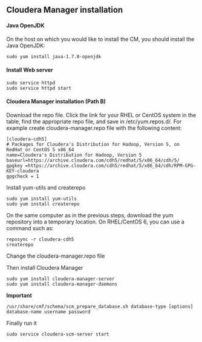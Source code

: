 ## Cloudera Manager installation

#### Java OpenJDK 
On the host on which you would like to install the CM, you should install the Java OpenJDK:
```
sudo yum install java-1.7.0-openjdk
```

#### Install Web server
```
sudo service httpd
sudo service httpd start
```

#### Cloudera Manager installation (Path B)
Download the repo file. Click the link for your RHEL or CentOS system in the table, find the appropriate repo file, and save in /etc/yum.repos.d/. For example create cloudera-manager.repo file with the following content:
```
[cloudera-cdh5]
# Packages for Cloudera's Distribution for Hadoop, Version 5, on RedHat or CentOS 5 x86_64
name=Cloudera's Distribution for Hadoop, Version 5
baseurl=https://archive.cloudera.com/cdh5/redhat/5/x86_64/cdh/5/
gpgkey =https://archive.cloudera.com/cdh5/redhat/5/x86_64/cdh/RPM-GPG-KEY-cloudera 
gpgcheck = 1
```

Install yum-utils and createrepo
```
sudo yum install yum-utils
sudo yum install createrepo
```

On the same computer as in the previous steps, download the yum repository into a temporary location. On RHEL/CentOS 6, you can use a command such as:
```
reposync -r cloudera-cdh5
createrepo
```

Change the cloudera-manager.repo file 

Then install Cloudera Manager
```
sudo yum install cloudera-manager-server
sudo yum install cloudera-manager-daemons
```

__Important__
```
/usr/share/cmf/schema/scm_prepare_database.sh database-type [options] database-name username password
```

Finally run it 
```
sudo service cloudera-scm-server start
```


